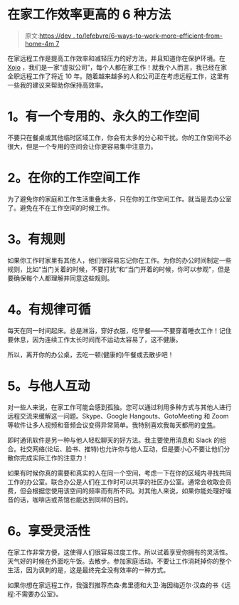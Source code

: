 # 在家工作效率更高的 6 种方法

> 原文:[https://dev . to/lefebvre/6-ways-to-work-more-efficient-from-home-4m 7](https://dev.to/lefebvre/6-ways-to-work-more-efficiently-from-home-4m7)

在家远程工作是提高工作效率和减轻压力的好方法，并且知道你在保护环境。在 [Xojo](http://www.xojo.com) ，我们是一家“虚拟公司”，每个人都在家工作！就我个人而言，我已经在家全职远程工作了将近 10 年。随着越来越多的人和公司正在考虑远程工作，这里有一些我的建议来帮助你保持高效率。

# 1。有一个专用的、永久的工作空间

不要只在餐桌或其他临时区域工作，你会有太多的分心和干扰。你的工作空间不必很大，但是一个专用的空间会让你更容易集中注意力。

# 2。在你的工作空间工作

为了避免你的家庭和工作生活重叠太多，只在你的工作空间工作。就当是去办公室了。避免在不在工作空间的时候工作。

# 3。有规则

如果你工作时家里有其他人，他们很容易忘记你在工作。为你的办公时间制定一些规则，比如“当门关着的时候，不要打扰”和“当门开着的时候，你可以参观”，但是要确保每个人都理解并同意这些规则。

# 4。有规律可循

每天在同一时间起床。总是淋浴，穿好衣服，吃早餐——不要穿着睡衣工作！记住要休息，因为连续工作太长时间而不运动太容易了，这不健康。

所以，离开你的办公桌，去吃一顿(健康的)午餐或去散步吧！

# 5。与他人互动

对一些人来说，在家工作可能会感到孤独。您可以通过利用多种方式与其他人进行远程交流来缓解这一问题。Skype、Google Hangouts、GotoMeeting 和 Zoom 等软件让多人视频和音频会议变得异常简单。我特别喜欢我每天都用的[变焦](http://zoom.us)。

即时通讯软件是另一种与他人轻松聊天的好方法。我主要使用消息和 Slack 的组合。社交网络(论坛、脸书、推特)也允许你与他人互动，但是要小心不要让他们分散你完成实际工作的注意力！

如果有时候你真的需要和真实的人在同一个空间，考虑一下在你的区域内寻找共同工作的办公室。联合办公是人们在工作时可以共享的社区办公室。通常会收取会员费，但会根据您使用该空间的频率而有所不同。对其他人来说，如果你能处理好噪音的话，咖啡店或茶馆也能达到同样的目的。

# 6。享受灵活性

在家工作非常方便，这使得人们很容易过度工作。所以试着享受你拥有的灵活性。天气好的时候在外面吃午饭。去散步。参加家庭活动。不要让工作消耗掉你的整个生活，因为讽刺的是，这是最终完全没有效率的一种方式。

如果你想在家远程工作，我强烈推荐杰森·弗里德和大卫·海因梅迈尔·汉森的书《远程:不需要办公室》。